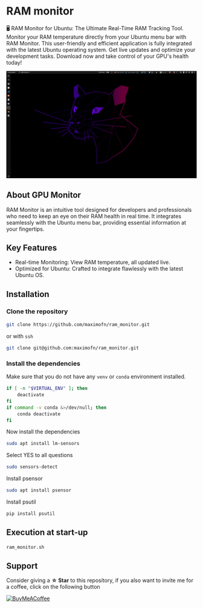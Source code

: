 # RAM monitor

🖥️ RAM Monitor for Ubuntu: The Ultimate Real-Time RAM Tracking Tool. Monitor your RAM temperature directly from your Ubuntu menu bar with RAM Monitor. This user-friendly and efficient application is fully integrated with the latest Ubuntu operating system. Get live updates and optimize your development tasks. Download now and take control of your GPU's health today!

![ram monitor](ram_monitor.gif)

## About GPU Monitor
RAM Monitor is an intuitive tool designed for developers and professionals who need to keep an eye on their RAM health in real time. It integrates seamlessly with the Ubuntu menu bar, providing essential information at your fingertips.

## Key Features
 * Real-time Monitoring: View RAM temperature, all updated live.
 * Optimized for Ubuntu: Crafted to integrate flawlessly with the latest Ubuntu OS.

## Installation

### Clone the repository

```bash
git clone https://github.com/maximofn/ram_monitor.git
```

or with `ssh`

```bash
git clone git@github.com:maximofn/ram_monitor.git
```

### Install the dependencies

Make sure that you do not have any `venv` or `conda` environment installed.

```bash
if [ -n "$VIRTUAL_ENV" ]; then
    deactivate
fi
if command -v conda &>/dev/null; then
    conda deactivate
fi
```
Now install the dependencies

```bash
sudo apt install lm-sensors
```

Select YES to all questions

```bash
sudo sensors-detect
```

Install psensor

```bash
sudo apt install psensor
```

Install psutil

```bash
pip install psutil
```

## Execution at start-up

```bash
ram_monitor.sh
```

## Support

Consider giving a **☆ Star** to this repository, if you also want to invite me for a coffee, click on the following button

[![BuyMeACoffee](https://img.shields.io/badge/Buy_Me_A_Coffee-support_my_work-FFDD00?style=for-the-badge&logo=buy-me-a-coffee&logoColor=white&labelColor=101010)](https://www.buymeacoffee.com/maximofn)
